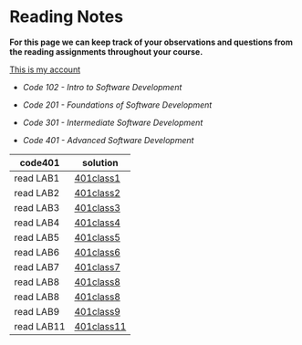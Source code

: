 # Reading Notes

**For this page we can keep track of your observations and questions from the reading assignments throughout your course.**

[This is my account](https://github.com/Mohammad-Shiyab)

- *Code 102 - Intro to Software Development*
- *Code 201 - Foundations of Software Development*
- *Code 301 - Intermediate Software Development*

- *Code 401 - Advanced Software Development*

| code401 | solution |
| --- | ----------- |
| read LAB1 | [401class1](https://github.com/Mohammad-Shiyyab/Reading-Notes-401/blob/main/all.md/class1.md) |
| read LAB2 | [401class2](https://github.com/Mohammad-Shiyyab/Reading-Notes-401/blob/main/all.md/class2.md) |
| read LAB3 | [401class3](https://github.com/Mohammad-Shiyyab/Reading-Notes-401/blob/main/all.md/class3.md) |
| read LAB4 | [401class4](https://github.com/Mohammad-Shiyyab/Reading-Notes-401/blob/main/all.md/class4.md) |
| read LAB5 | [401class5](https://github.com/Mohammad-Shiyyab/Reading-Notes-401/blob/main/all.md/class5.md) |
| read LAB6 | [401class6](https://github.com/Mohammad-Shiyyab/Reading-Notes-401/blob/main/all.md/class6.md) |
| read LAB7 | [401class7](https://github.com/Mohammad-Shiyyab/Reading-Notes-401/blob/main/all.md/class7.md) |
| read LAB8 | [401class8](https://github.com/Mohammad-Shiyyab/Reading-Notes-401/blob/main/all.md/class8.md) |
| read LAB8 | [401class8](https://github.com/Mohammad-Shiyyab/Reading-Notes-401/blob/main/all.md/class8.md) |
| read LAB9 | [401class9](https://github.com/Mohammad-Shiyyab/Reading-Notes-401/blob/main/all.md/class9.md) |
| read LAB11 | [401class11](https://github.com/Mohammad-Shiyyab/Reading-Notes-401/blob/main/all.md/class11.md) |





